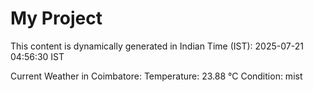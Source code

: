 # My Project

This content is dynamically generated in Indian Time (IST): 2025-07-21 04:56:30 IST


Current Weather in Coimbatore:
Temperature: 23.88 °C
Condition: mist
